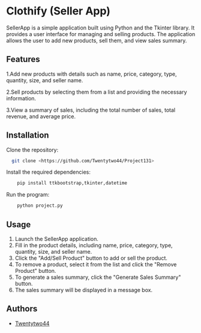 
# Clothify (Seller App)

SellerApp is a simple application built using Python and the Tkinter library. It provides a user interface for managing and selling products. The application allows the user to add new products, sell them, and view sales summary.

## Features
1.Add new products with details such as name, price, category, type, quantity, size, and seller name.

2.Sell products by selecting them from a list and providing the necessary information.

3.View a summary of sales, including the total number of sales, total revenue, and average price.
## Installation

Clone the repository:

```bash
  git clone <https://github.com/Twentytwo44/Project131>

```
Install the required dependencies:

```bash
    pip install ttkbootstrap,tkinter,datetime 
```
Run the program:

```bash
    python project.py
```

## Usage
1. Launch the SellerApp application.
2. Fill in the product details, including name, price, category, type, quantity, size, and seller name.
3. Click the "Add/Sell Product" button to add or sell the product.
4. To remove a product, select it from the list and click the "Remove Product" button.
5. To generate a sales summary, click the "Generate Sales Summary" button.
6. The sales summary will be displayed in a message box.
## Authors

- [Twentytwo44](https://github.com/Twentytwo44/Project131)

